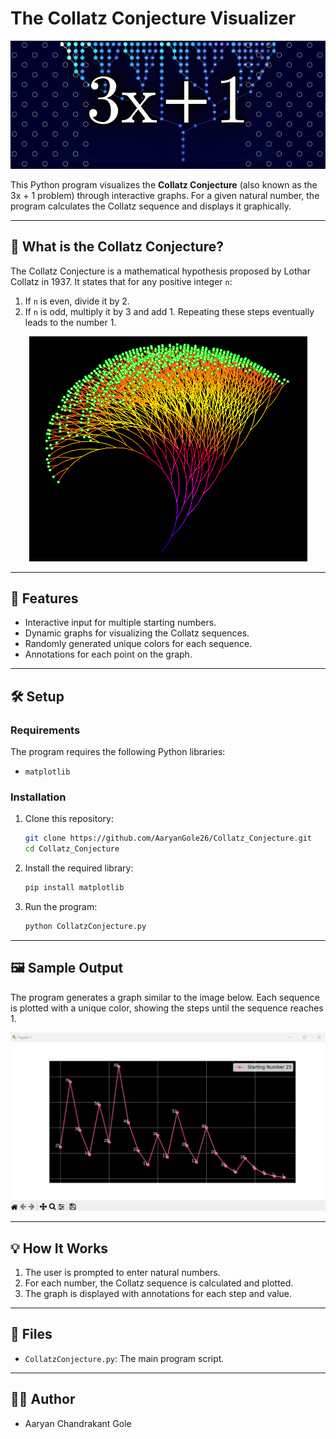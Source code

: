 
# The Collatz Conjecture Visualizer

<p align="center">
<img src="./CC_Banner.png" alt="Collatz Conjecture"/>
</p>

This Python program visualizes the **Collatz Conjecture** (also known as the 3x + 1 problem) through interactive graphs. For a given natural number, the program calculates the Collatz sequence and displays it graphically.

---

## 📜 **What is the Collatz Conjecture?**
The Collatz Conjecture is a mathematical hypothesis proposed by Lothar Collatz in 1937. It states that for any positive integer `n`:
1. If `n` is even, divide it by 2.
2. If `n` is odd, multiply it by 3 and add 1.
Repeating these steps eventually leads to the number 1.

<p align="center">
<img src="./CollatzConjecturePattern.png" alt="Pattern of Collatz Conjecture"/>
</p>

---

## 🚀 **Features**
- Interactive input for multiple starting numbers.
- Dynamic graphs for visualizing the Collatz sequences.
- Randomly generated unique colors for each sequence.
- Annotations for each point on the graph.

---

## 🛠️ **Setup**

### **Requirements**
The program requires the following Python libraries:
- `matplotlib`

### **Installation**
1. Clone this repository:
   ```bash
   git clone https://github.com/AaryanGole26/Collatz_Conjecture.git
   cd Collatz_Conjecture
   ```
2. Install the required library:
   ```bash
   pip install matplotlib
   ```
3. Run the program:
   ```bash
   python CollatzConjecture.py
   ```

---

## 🖼️ **Sample Output**
The program generates a graph similar to the image below. Each sequence is plotted with a unique color, showing the steps until the sequence reaches 1.

![Sample Graph](SampleOutput.png)

---

## 💡 **How It Works**
1. The user is prompted to enter natural numbers.
2. For each number, the Collatz sequence is calculated and plotted.
3. The graph is displayed with annotations for each step and value.

---

## 📂 **Files**
- `CollatzConjecture.py`: The main program script.

---

## 🧑‍💻 **Author**
- Aaryan Chandrakant Gole
